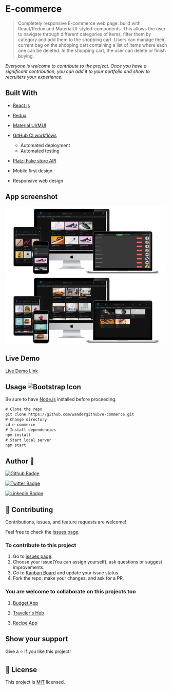 # E-commerce

> Completely responsive E-commerce web page. build with React/Redux and MaterialUI-styled-components. This allows the user to navigate through different categories of items, filter them by category and add them to the shopping cart. Users can manage their current bag on the shopping cart containing a list of items where each one can be deleted. In the shopping cart, the user can delete or finish buying.

_Everyone is welcome to contribute to the project. Once you have a significant contribution, you can add it to your portfolio and show to recruiters your experience._

## Built With

- [React js]()
- [Redux](https://redux.js.org/)
- [Material UI/MUI](https://mui.com)
- [GitHub CI workflows](https://github.com/wandergithub/e-commerce/actions)
    - Automated deployment
    - Automated testing
- [Platzi Fake store API](https://fakeapi.platzi.com/doc/categories#get-all-categories)

- Mobile first design
- Responsive web design

## App screenshot

<img src="./app_screenshot(2).png" />
<img src="./app_screenshot.png" />

## Live Demo

[Live Demo Link](https://wandergithub.github.io/e-commerce/)

## Usage <img src="https://img.icons8.com/external-filled-outline-geotatah/344/external-engine-merger-and-acquisition-filled-outline-filled-outline-geotatah.png" alt="Bootstrap Icon" style="width: 50px; height: 50px">

Be sure to have [Node.js](https://nodejs.org/) installed before proceeding.

```shell
# Clone the repo
git clone https://github.com/wandergithub/e-commerce.git
# Change directory
cd e-commerce
# Install dependencies
npm install
# Start local server
npm start
```

<!-- ### Run tests -->

## Author 👤

[![Github Badge](https://img.shields.io/badge/@wandergithub-100000?style=for-the-badge&logo=github&logoColor=white)](https://github.com/wandergithub)&nbsp;

[![Twitter Badge](https://img.shields.io/badge/-@wanderklk1_-1ca0f1?style=flat-square&labelColor=1ca0f1&logo=twitter&logoColor=white&link=https://twitter.com/wanderklk1)](https://twitter.com/wanderklk1)&nbsp;

[![Linkedin Badge](https://img.shields.io/badge/-Wander%20Gonzalez%20Martinez-blue?style=flat-square&logo=Linkedin&logoColor=white&link=https://www.linkedin.com/in/wander-gonzalez/)](https://www.linkedin.com/in/wander-gonzalez/)&nbsp;

## 🤝 Contributing

Contributions, issues, and feature requests are welcome!

Feel free to check the [issues page](../../issues/).

### To contribute to this project

1. Go to [issues page](../../issues/).
2. Choose your issue(You can assign yourself), ask questions or suggest improvements.
3. Go to [Kanban Board](https://github.com/users/wandergithub/projects/4/views/1) and update your issue status.
4. Fork the repo, make your changes, and ask for a PR.

### You are welcome to collaborate on this projects too

1. [Budget App](https://github.com/wandergithub/budget-app)

2. [Traveler's Hub](https://github.com/wandergithub/travelers-hub)

3. [Recipe App](https://github.com/wandergithub/Recipe-app)

## Show your support

Give a ⭐️ if you like this project!

## 📝 License

This project is [MIT](./MIT.md) licensed.
